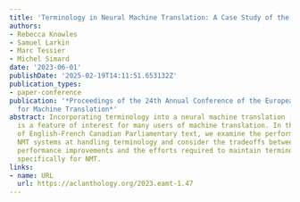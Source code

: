 ```yaml
---
title: 'Terminology in Neural Machine Translation: A Case Study of the Canadian Hansard'
authors:
- Rebecca Knowles
- Samuel Larkin
- Marc Tessier
- Michel Simard
date: '2023-06-01'
publishDate: '2025-02-19T14:11:51.653132Z'
publication_types:
- paper-conference
publication: '*Proceedings of the 24th Annual Conference of the European Association
  for Machine Translation*'
abstract: Incorporating terminology into a neural machine translation (NMT) system
  is a feature of interest for many users of machine translation. In this case study
  of English-French Canadian Parliamentary text, we examine the performance of standard
  NMT systems at handling terminology and consider the tradeoffs between potential
  performance improvements and the efforts required to maintain terminological resources
  specifically for NMT.
links:
- name: URL
  url: https://aclanthology.org/2023.eamt-1.47
---
```

